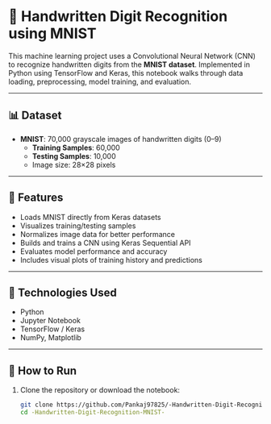 # 🧠 Handwritten Digit Recognition using MNIST

This machine learning project uses a Convolutional Neural Network (CNN) to recognize handwritten digits from the **MNIST dataset**. Implemented in Python using TensorFlow and Keras, this notebook walks through data loading, preprocessing, model training, and evaluation.

---

## 📊 Dataset

- **MNIST**: 70,000 grayscale images of handwritten digits (0–9)
  - **Training Samples**: 60,000
  - **Testing Samples**: 10,000
  - Image size: 28×28 pixels

---

## 🚀 Features

- Loads MNIST directly from Keras datasets
- Visualizes training/testing samples
- Normalizes image data for better performance
- Builds and trains a CNN using Keras Sequential API
- Evaluates model performance and accuracy
- Includes visual plots of training history and predictions

---

## 🧰 Technologies Used

- Python
- Jupyter Notebook
- TensorFlow / Keras
- NumPy, Matplotlib

---

## 📂 How to Run

1. Clone the repository or download the notebook:
   ```bash
   git clone https://github.com/Pankaj97825/-Handwritten-Digit-Recognition-MNIST-.git
   cd -Handwritten-Digit-Recognition-MNIST-
